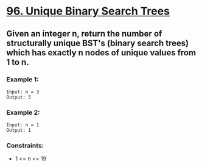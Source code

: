 # [96. Unique Binary Search Trees](https://leetcode.com/problems/unique-binary-search-trees/description/?envType=problem-list-v2&envId=binary-tree)

## Given an integer n, return the number of structurally unique BST's (binary search trees) which has exactly n nodes of unique values from 1 to n.


### Example 1:

```
Input: n = 3
Output: 5
```

### Example 2:

```
Input: n = 1
Output: 1
```
 

### Constraints:

- 1 <= n <= 19
